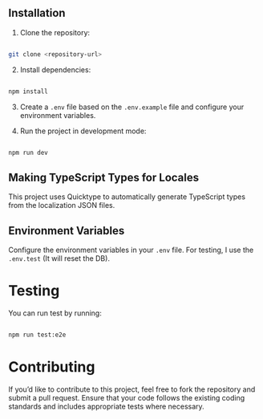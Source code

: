 ## Installation

1. Clone the repository:

```bash

git clone <repository-url>

```

2. Install dependencies:

```bash

npm install

```

3. Create a `.env` file based on the `.env.example` file and configure your environment variables.

4. Run the project in development mode:

```bash

npm run dev

```

## Making TypeScript Types for Locales

This project uses Quicktype to automatically generate TypeScript types from the localization JSON files.

## Environment Variables

Configure the environment variables in your `.env` file.
For testing, I use the `.env.test` (It will reset the DB).

# Testing

You can run test by running:

```bash

npm run test:e2e

```

# Contributing

If you’d like to contribute to this project, feel free to fork the repository and submit a pull request. Ensure that your code follows the existing coding standards and includes appropriate tests where necessary.
